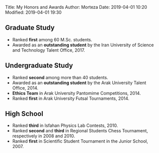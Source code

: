 Title: My Honors and Awards
Author: Morteza
Date: 2019-04-01 10:20
Modified: 2019-04-01 19:30



## Graduate Study
* Ranked **first** among 60 M.Sc. students.
* Awarded as an **outstanding student** by the Iran University of Science and Technology Talent Office, 2017.


## Undergraduate Study 
* Ranked **second** among more than 40 students.
* Awarded as an **outstanding student** by the Arak University Talent Office, 2014.
* **Ethics Team** in Arak University Pantomime Competitions, 2014.
* Ranked **first** in Arak University Futsal Tournaments, 2014. 


## High School
* Ranked **third** in Isfahan Physics Lab Contests, 2010.
* Ranked **second** and **third** in Regional Students Chess Tournament, respectively in 2008 and 2010.
* Ranked **first** in Scientific Student Tournament in the Junior School, 2007.


